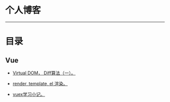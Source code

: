 # 个人博客

---

# 目录

## Vue
- [Virtual DOM， Diff算法（一）。](https://github.com/jkchao/bolg/issues/1)

- [render, template, el 渲染。](https://github.com/jkchao/bolg/issues/2)

- [vuex学习小记。](https://github.com/jkchao/bolg/issues/3)
